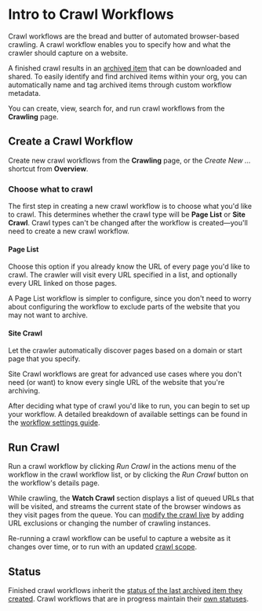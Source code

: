 # Intro to Crawl Workflows

Crawl workflows are the bread and butter of automated browser-based crawling. A crawl workflow enables you to specify how and what the crawler should capture on a website.

A finished crawl results in an [archived item](./archived-items.md) that can be downloaded and shared. To easily identify and find archived items within your org, you can automatically name and tag archived items through custom workflow metadata.

You can create, view, search for, and run crawl workflows from the **Crawling** page.

## Create a Crawl Workflow

Create new crawl workflows from the **Crawling** page, or the  _Create New ..._ shortcut from **Overview**.

### Choose what to crawl

The first step in creating a new crawl workflow is to choose what you'd like to crawl. This determines whether the crawl type will be **Page List** or **Site Crawl**. Crawl types can't be changed after the workflow is created—you'll need to create a new crawl workflow.

#### Page List

Choose this option if you already know the URL of every page you'd like to crawl. The crawler will visit every URL specified in a list, and optionally every URL linked on those pages.

A Page List workflow is simpler to configure, since you don't need to worry about configuring the workflow to exclude parts of the website that you may not want to archive.

#### Site Crawl

Let the crawler automatically discover pages based on a domain or start page that you specify.

Site Crawl workflows are great for advanced use cases where you don't need (or want) to know every single URL of the website that you're archiving.

After deciding what type of crawl you'd like to run, you can begin to set up your workflow. A detailed breakdown of available settings can be found in the [workflow settings guide](workflow-setup.md).

## Run Crawl

Run a crawl workflow by clicking _Run Crawl_ in the actions menu of the workflow in the crawl workflow list, or by clicking the _Run Crawl_ button on the workflow's details page.

While crawling, the **Watch Crawl** section displays a list of queued URLs that will be visited, and streams the current state of the browser windows as they visit pages from the queue. You can [modify the crawl live](./running-crawl.md) by adding URL exclusions or changing the number of crawling instances.

Re-running a crawl workflow can be useful to capture a website as it changes over time, or to run with an updated [crawl scope](workflow-setup.md#crawl-scope).

## Status

Finished crawl workflows inherit the [status of the last archived item they created](archived-items.md#status). Crawl workflows that are in progress maintain their [own statuses](./running-crawl.md#crawl-workflow-status).